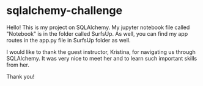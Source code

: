 # sqlalchemy-challenge

Hello! This is my project on SQLAlchemy. My jupyter notebook file called "Notebook" is in the folder called SurfsUp. As well, you can find my app routes in the app.py file in SurfsUp folder as well.

I would like to thank the guest instructor, Kristina, for navigating us through SQLAlchemy. It was very nice to meet her and to learn such important skills from her. 

Thank you!
